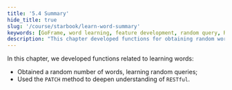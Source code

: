 ```yaml
---
title: '5.4 Summary'
hide_title: true
slug: '/course/starbook/learn-word-summary'
keywords: [GoFrame, word learning, feature development, random query, RESTful, PATCH method, programming technology, web application, API interface, software engineering]
description: "This chapter developed functions for obtaining random words and understanding RESTful through the PATCH method. This includes random query techniques and enhances understanding of the RESTful architecture through practice, helping users apply and master related programming techniques in the process of learning words."
---
```

In this chapter, we developed functions related to learning words:
 - Obtained a random number of words, learning random queries;
 - Used the `PATCH` method to deepen understanding of `RESTful`.